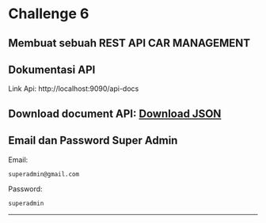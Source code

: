 # **Challenge 6**
## Membuat sebuah REST API CAR MANAGEMENT

## **Dokumentasi API**
Link Api:
http://localhost:9090/api-docs

Download document API:
[Download JSON](swagger.json)
---

## **Email dan Password Super Admin**
Email:
```sh
superadmin@gmail.com
```
Password:
```sh
superadmin
```
---
